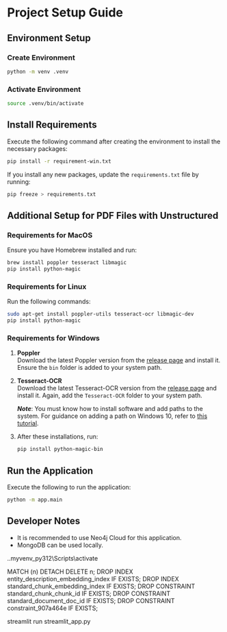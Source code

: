 # Project Setup Guide

## Environment Setup

### Create Environment

```bash
python -m venv .venv
```

### Activate Environment

```bash
source .venv/bin/activate
```

## Install Requirements

Execute the following command after creating the environment to install the necessary packages:

```bash
pip install -r requirement-win.txt
```

If you install any new packages, update the `requirements.txt` file by running:

```bash
pip freeze > requirements.txt
```

## Additional Setup for PDF Files with Unstructured

### Requirements for MacOS

Ensure you have Homebrew installed and run:

```bash
brew install poppler tesseract libmagic
pip install python-magic
```

### Requirements for Linux

Run the following commands:

```bash
sudo apt-get install poppler-utils tesseract-ocr libmagic-dev
pip install python-magic
```

### Requirements for Windows

1. **Poppler**  
   Download the latest Poppler version from the [release page](https://github.com/oschwartz10612/poppler-windows) and install it. Ensure the `bin` folder is added to your system path.

2. **Tesseract-OCR**  
   Download the latest Tesseract-OCR version from the [release page](https://github.com/tesseract-ocr/tesseract/releases/tag/5.5.0) and install it. Again, add the `Tesseract-OCR` folder to your system path.

   **_Note_**: You must know how to install software and add paths to the system. For guidance on adding a path on Windows 10, refer to [this tutorial](https://www.architectryan.com/2018/03/17/add-to-the-path-on-windows-10/).

3. After these installations, run:
   ```bash
   pip install python-magic-bin
   ```

## Run the Application

Execute the following to run the application:

```bash
python -m app.main
```

## Developer Notes

- It is recommended to use Neo4j Cloud for this application.
- MongoDB can be used locally.

.\.myvenv_py312\Scripts\activate

MATCH (n) DETACH DELETE n;
DROP INDEX entity_description_embedding_index IF EXISTS;
DROP INDEX standard_chunk_embedding_index IF EXISTS;
DROP CONSTRAINT standard_chunk_chunk_id IF EXISTS;
DROP CONSTRAINT standard_document_doc_id IF EXISTS;
DROP CONSTRAINT constraint_907a464e IF EXISTS;

streamlit run streamlit_app.py
